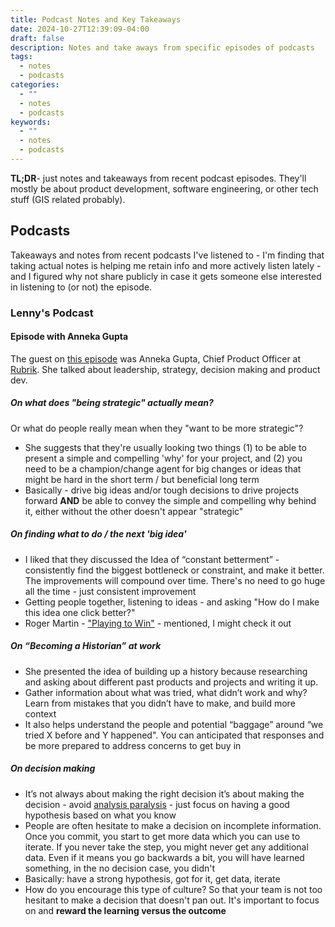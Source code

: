 ```yaml
---
title: Podcast Notes and Key Takeaways
date: 2024-10-27T12:39:09-04:00
draft: false
description: Notes and take aways from specific episodes of podcasts
tags:
  - notes
  - podcasts
categories:
  - ""
  - notes
  - podcasts
keywords:
  - ""
  - notes
  - podcasts
---
```

**TL;DR**- just notes and takeaways from recent podcast episodes. They'll mostly be about product development, software engineering, or other tech stuff (GIS related probably). 
## Podcasts
Takeaways and notes from recent podcasts I've listened to - I'm finding that taking actual notes is helping me retain info and more actively listen lately - and I figured why not share publicly in case it gets someone else interested in listening to (or not) the episode.
### Lenny's Podcast
#### Episode with Anneka Gupta
The guest on [this episode](https://www.lennysnewsletter.com/p/becoming-more-strategic-anneka-gupta) was Anneka Gupta, Chief Product Officer at [Rubrik](https://www.rubrik.com/). She talked about leadership, strategy, decision making and product dev.
##### On what does "being strategic" actually mean?
Or what do people really mean when they "want to be more strategic"?
- She suggests that they're usually looking two things (1) to be able to present a simple and compelling 'why' for your project, and (2) you need to be a champion/change agent for big changes or ideas that might be hard in the short term / but beneficial long term
- Basically - drive big ideas and/or tough decisions to drive projects forward **AND** be able to convey the simple and compelling why behind it, either without the other doesn't appear "strategic"
##### On finding what to do / the next 'big idea'
- I liked that they discussed the Idea of “constant betterment” - consistently find the biggest bottleneck or constraint, and make it better. The improvements will compound over time. There's no need to go huge all the time - just consistent improvement
- Getting people together, listening to ideas - and asking "How do I make this idea one click better?"
- Roger Martin - ["Playing to Win"](https://hbr.org/books/playing-to-win)  - mentioned, I might check it out
##### On “Becoming a Historian” at work
- She presented the idea of building up a history because researching and asking about different past products and projects and writing it up.
- Gather information about what was tried, what didn’t work and why? Learn from mistakes that you didn’t have to make, and build more context
- It also helps understand the people and potential “baggage” around “we tried X before and Y happened". You can anticipated that responses and be more prepared to address concerns to get buy in
##### On decision making
- It’s not always about making the right decision it’s about making the decision - avoid [analysis paralysis](https://en.wikipedia.org/wiki/Analysis_paralysis) - just focus on having a good hypothesis based on what you know
- People are often hesitate to make a decision on incomplete information. Once you commit, you start to get more data which you can use to iterate. If you never take the step, you might never get any additional data. Even if it means you go backwards a bit, you will have learned something, in the no decision case, you didn't
- Basically: have a strong hypothesis, got for it, get data, iterate
- How do you encourage this type of culture? So that your team is not too hesitant to make a decision that doesn't pan out. It's important to focus on and **reward the learning versus the outcome**
